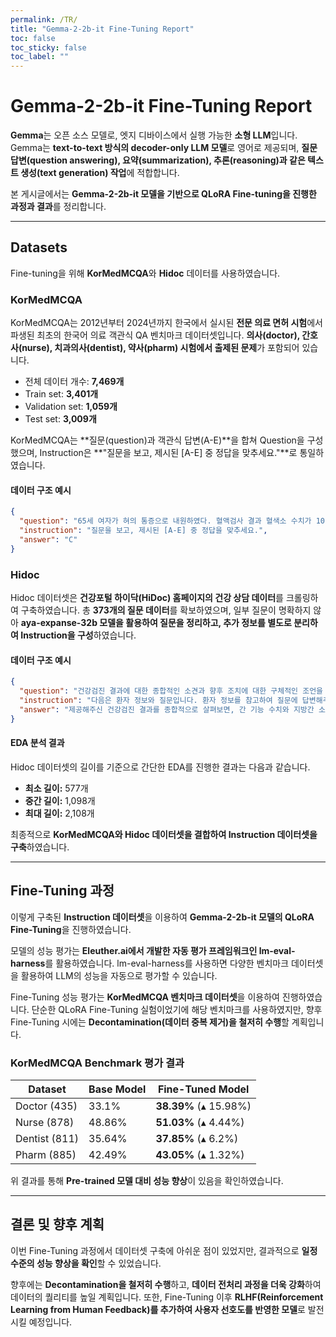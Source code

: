 ```yaml
---
permalink: /TR/
title: "Gemma-2-2b-it Fine-Tuning Report"
toc: false
toc_sticky: false
toc_label: ""
---
```

# Gemma-2-2b-it Fine-Tuning Report

**Gemma**는 오픈 소스 모델로, 엣지 디바이스에서 실행 가능한 **소형 LLM**입니다. 
Gemma는 **text-to-text 방식의 decoder-only LLM 모델**로 영어로 제공되며, **질문 답변(question answering), 요약(summarization), 추론(reasoning)과 같은 텍스트 생성(text generation) 작업**에 적합합니다.

본 게시글에서는 **Gemma-2-2b-it 모델을 기반으로 QLoRA Fine-tuning을 진행한 과정과 결과**를 정리합니다.

---

## Datasets

Fine-tuning을 위해 **KorMedMCQA**와 **Hidoc** 데이터를 사용하였습니다.

### KorMedMCQA

KorMedMCQA는 2012년부터 2024년까지 한국에서 실시된 **전문 의료 면허 시험**에서 파생된 최초의 한국어 의료 객관식 QA 벤치마크 데이터셋입니다. **의사(doctor), 간호사(nurse), 치과의사(dentist), 약사(pharm) 시험에서 출제된 문제**가 포함되어 있습니다.

- 전체 데이터 개수: **7,469개**
- Train set: **3,401개**
- Validation set: **1,059개**
- Test set: **3,009개**

KorMedMCQA는 **질문(question)과 객관식 답변(A-E)**을 합쳐 Question을 구성했으며, Instruction은 **"질문을 보고, 제시된 [A-E] 중 정답을 맞추세요."**로 통일하였습니다.

#### 데이터 구조 예시
```json
{
  "question": "65세 여자가 혀의 통증으로 내원하였다. 혈액검사 결과 혈색소 수치가 10.5 g/dL이고, 평균적혈구용적(mean corpuscular volume, MCV)이 증가하였다. 진단을 위한 추가적인 검사 항목은?\nA. 항핵항체(ANA)\nB. 류마티스인자(RF)\nC. 비타민B12(cobalamin)\nD. 갑상샘자극호르몬(TSH)\nE. 알칼리인산분해효소(ALP)\n정답:",
  "instruction": "질문을 보고, 제시된 [A-E] 중 정답을 맞추세요.",
  "answer": "C"
}
```

### Hidoc

Hidoc 데이터셋은 **건강포털 하이닥(HiDoc) 홈페이지의 건강 상담 데이터**를 크롤링하여 구축하였습니다. 
총 **373개의 질문 데이터**를 확보하였으며, 일부 질문이 명확하지 않아 **aya-expanse-32b 모델을 활용하여 질문을 정리하고, 추가 정보를 별도로 분리하여 Instruction을 구성**하였습니다.

#### 데이터 구조 예시
```json
{
  "question": "건강검진 결과에 대한 종합적인 소견과 향후 조치에 대한 구체적인 조언을 구합니다.",
  "instruction": "다음은 환자 정보와 질문입니다. 환자 정보를 참고하여 질문에 답변해주세요.\n\n1차 건강검진 결과: AST 114, ALT 117, r-GTP 57, 공복혈당 133\n2차 건강검진 결과: AST 193, ALT 174, r-GTP 64\n복부 초음파 소견: 중증도 지방간, 비장 종대(13cm)\n당화혈색소 수치: 6.4\n기본 정보: 35세 여성, 5세 자녀의 기혼녀, 비흡연, 음주는 월 1~3회, 어머니는 간 종양 수술 이력, 바쁜 업무 환경(주 5일 야근, 월 1~2회 밤샘 작업)",
  "answer": "제공해주신 건강검진 결과를 종합적으로 살펴보면, 간 기능 수치와 지방간 소견이 주목할 만합니다. 추가적인 검사와 치료 계획은 전문의와 상의하여 결정하는 것이 좋습니다."
}
```

#### EDA 분석 결과
Hidoc 데이터셋의 길이를 기준으로 간단한 EDA를 진행한 결과는 다음과 같습니다.

- **최소 길이:** 577개
- **중간 길이:** 1,098개
- **최대 길이:** 2,108개

최종적으로 **KorMedMCQA와 Hidoc 데이터셋을 결합하여 Instruction 데이터셋을 구축**하였습니다.

---

## Fine-Tuning 과정

이렇게 구축된 **Instruction 데이터셋**을 이용하여 **Gemma-2-2b-it 모델의 QLoRA Fine-Tuning**을 진행하였습니다.

모델의 성능 평가는 **Eleuther.ai에서 개발한 자동 평가 프레임워크인 lm-eval-harness**를 활용하였습니다. 
lm-eval-harness를 사용하면 다양한 벤치마크 데이터셋을 활용하여 LLM의 성능을 자동으로 평가할 수 있습니다.

Fine-Tuning 성능 평가는 **KorMedMCQA 벤치마크 데이터셋**을 이용하여 진행하였습니다. 
단순한 QLoRA Fine-Tuning 실험이었기에 해당 벤치마크를 사용하였지만, 향후 Fine-Tuning 시에는 **Decontamination(데이터 중복 제거)을 철저히 수행**할 계획입니다.

### KorMedMCQA Benchmark 평가 결과

| Dataset  | Base Model | Fine-Tuned Model |
|----------|-----------|-----------------|
| Doctor (435)  | 33.1%  | **38.39%** (▴ 15.98%) |
| Nurse (878)   | 48.86% | **51.03%** (▴ 4.44%)  |
| Dentist (811) | 35.64% | **37.85%** (▴ 6.2%)   |
| Pharm (885)   | 42.49% | **43.05%** (▴ 1.32%)  |

위 결과를 통해 **Pre-trained 모델 대비 성능 향상**이 있음을 확인하였습니다.

---

## 결론 및 향후 계획

이번 Fine-Tuning 과정에서 데이터셋 구축에 아쉬운 점이 있었지만, 결과적으로 **일정 수준의 성능 향상을 확인**할 수 있었습니다.

향후에는 **Decontamination을 철저히 수행**하고, **데이터 전처리 과정을 더욱 강화**하여 데이터의 퀄리티를 높일 계획입니다. 또한, Fine-Tuning 이후 **RLHF(Reinforcement Learning from Human Feedback)를 추가하여 사용자 선호도를 반영한 모델**로 발전시킬 예정입니다.